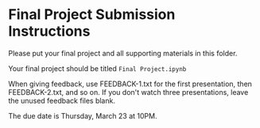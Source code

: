 # Final Project Submission Instructions

Please put your final project and all supporting materials in this folder.

Your final project should be titled `Final Project.ipynb`

When giving feedback, use FEEDBACK-1.txt for the first presentation, then FEEDBACK-2.txt, and so on.
If you don't watch three presentations, leave the unused feedback files blank.

The due date is Thursday, March 23 at 10PM.